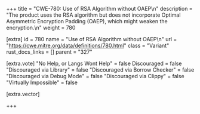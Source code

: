 +++
title = "CWE-780: Use of RSA Algorithm without OAEP\n"
description = "The product uses the RSA algorithm but does not incorporate Optimal Asymmetric Encryption Padding (OAEP), which might weaken the encryption.\n"
weight = 780

[extra]
id = 780
name = "Use of RSA Algorithm without OAEP\n"
url = "https://cwe.mitre.org/data/definitions/780.html"
class = "Variant"
rust_docs_links = []
parent = "327"

[extra.vote]
"No Help, or Langs Wont Help" = false
Discouraged = false
"Discouraged via Library" = false
"Discouraged via Borrow Checker" = false
"Discouraged via Debug Mode" = false
"Discouraged via Clippy" = false
"Virtually Impossible" = false

[extra.vector]

+++